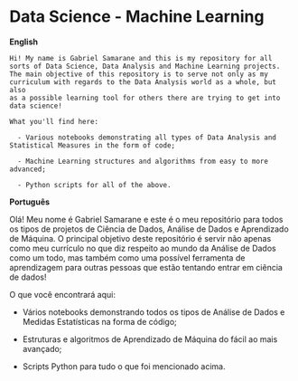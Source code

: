 # Data Science - Machine Learning

**English**

    Hi! My name is Gabriel Samarane and this is my repository for all sorts of Data Science, Data Analysis and Machine Learning projects.
    The main objective of this repository is to serve not only as my curriculum with regards to the Data Analysis world as a whole, but also 
    as a possible learning tool for others there are trying to get into data science! 

    What you'll find here:

      - Various notebooks demonstrating all types of Data Analysis and Statistical Measures in the form of code;

      - Machine Learning structures and algorithms from easy to more advanced;

      - Python scripts for all of the above.

**Português**
      
  Olá! Meu nome é Gabriel Samarane e este é o meu repositório para todos os tipos de projetos de Ciência de Dados, Análise de Dados e Aprendizado de Máquina.
  O principal objetivo deste repositório é servir não apenas como meu currículo no que diz respeito ao mundo da Análise de Dados como um todo, mas também 
  como uma possível ferramenta de aprendizagem para outras pessoas que estão tentando entrar em ciência de dados!

  O que você encontrará aqui:

  - Vários notebooks demonstrando todos os tipos de Análise de Dados e Medidas Estatísticas na forma de código;

  - Estruturas e algoritmos de Aprendizado de Máquina do fácil ao mais avançado;

  - Scripts Python para tudo o que foi mencionado acima.  
